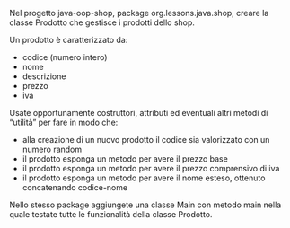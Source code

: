 Nel progetto java-oop-shop, package org.lessons.java.shop, creare la classe
Prodotto che gestisce i prodotti dello shop.

Un prodotto è caratterizzato da:
- codice (numero intero)
- nome
- descrizione
- prezzo
- iva

Usate opportunamente costruttori, attributi ed eventuali altri metodi di
“utilità” per fare in modo che:
- alla creazione di un nuovo prodotto il codice sia valorizzato con un numero
random
- il prodotto esponga un metodo per avere il prezzo base
- il prodotto esponga un metodo per avere il prezzo comprensivo di iva
- il prodotto esponga un metodo per avere il nome esteso, ottenuto
concatenando codice-nome

Nello stesso package aggiungete una classe Main con metodo main nella quale
testate tutte le funzionalità della classe Prodotto.
